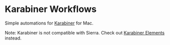 # Karabiner Workflows

Simple automations for [Karabiner](https://pqrs.org/osx/karabiner/) for Mac.

Note: Karabiner is not compatible with Sierra. Check out [Karabiner Elements](https://github.com/tekezo/Karabiner-Elements/) instead.